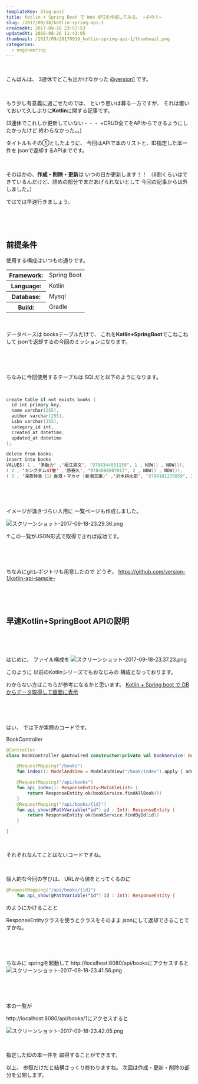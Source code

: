 ```yaml
---
templateKey: blog-post
title: Kotlin + Spring Boot で Web APIを作成してみる。 ~その①~
slug: /2017/09/18/kotlin-spring-api-1
createdAt: 2017-09-18 23:57:53
updatedAt: 2018-08-26 11:42:05
thumbnail: /2017/09/20170918_kotlin-spring-api-1/thumbnail.png
categories: 
  - engineering
---
```


&nbsp;

こんばんは、
3連休でどこも出かけなかった
<a href="https://twitter.com/?lang=ja">@version1</a>
です。

&nbsp;

もう少し有意義に過ごせたのでは、
という思いは募る一方ですが、
それは置いておいて久しぶりに<strong>Kotlin</strong>に関する記事です。

(3連休でこれしか更新していない・・・
+CRUD全てをAPIからできるようにしたかったけど
終わらなかった。。)

<div class="after-intro"></div>

タイトルもその①としたように、
今回はAPIで本のリストと、ID指定した本一件を
jsonで返却するAPIまでです。

&nbsp;

そのほかの、<strong>作成・削除・更新</strong>は
いつの日か更新します！！
（8割くらいはできているんだけど、詰めの部分でまだあげられないとして
今回の記事からは外しました。）

ではでは早速行きましょう。

&nbsp;

&nbsp;
<h2 class="chapter">前提条件</h2>
使用する構成はいつもの通りです。
<table>
<tbody>
<tr>
<th>Framework:</th>
<td>Spring Boot</td>
</tr>
<tr>
<th>Language:</th>
<td>Kotlin</td>
</tr>
<tr>
<th>Database:</th>
<td>Mysql</td>
</tr>
<tr>
<th>Build:</th>
<td>Gradle</td>
</tr>
</tbody>
</table>
&nbsp;

データベースは
booksテーブルだけで、
これを<strong>Kotlin+SpringBoot</strong>でこねこねして
jsonで返却するの今回のミッションになります。

&nbsp;

&nbsp;

ちなみに今回使用するテーブルは
SQLだと以下のようになります。

&nbsp;
```kotlin
create table if not exists books (
  id int primary key,
  name varchar(255),
  author varchar(255),
  isbn varchar(255),
  category_id int,
  created_at datetime,
  updated_at datetime
);

delete from books;
insert into books
VALUES( 1 , '多動力' ,'堀江貴文', '9784344031159', 1 , NOW() , NOW()),
( 2 , 'キングダム47巻' ,'原泰久', '9784088907017', 2 , NOW() , NOW()),
( 3 , '深夜特急〈1〉香港・マカオ (新潮文庫)' ,'沢木耕太郎', '9784101235059', 3 , NOW() , NOW());

```
&nbsp;

&nbsp;

イメージが湧きづらい人用に
一覧ページも作成しました。

<img class="post-image" src="http://ver-1-0.net.s3-website-ap-northeast-1.amazonaws.com/uploads/2017/09/20170918_kotlin-spring-api-1/スクリーンショット-2017-09-18-23.29.36.png" alt="スクリーンショット-2017-09-18-23.29.36.png"/>

↑この一覧がJSON形式で取得できれば成功です。

&nbsp;

&nbsp;

ちなみにgitレポジトリも用意したので
どうぞ。
<a href="https://github.com/version-1/kotlin-api-sample-">https://github.com/version-1/kotlin-api-sample-</a>

&nbsp;

&nbsp;
<h2 class="chapter">早速Kotlin+SpringBoot APIの説明</h2>
&nbsp;

&nbsp;

はじめに、
ファイル構成を
<img class="post-image" src="http://ver-1-0.net.s3-website-ap-northeast-1.amazonaws.com/uploads/2017/09/20170918_kotlin-spring-api-1/スクリーンショット-2017-09-18-23.37.23.png" alt="スクリーンショット-2017-09-18-23.37.23.png"/>

このように
以前のKotlinシリーズでもおなじみの
構成となっております。

わからない方はこちらが参考になるかと思います。
<a href="http://ver-1-0.net/2017/02/13/kotlin-spring-boot/">Kotlin + Spring boot で DBからデータ取得して画面に表示</a>

&nbsp;

&nbsp;

はい、
では下が実際のコードです。

BookController
```kotlin
@Controller
class BookController @Autowired constructor(private val bookService: BookService) {

    @RequestMapping("/books")
    fun index(): ModelAndView = ModelAndView("/book/index").apply { addObject("books", bookService.findAllBook()) }

    @RequestMapping("/api/books")
    fun api_index(): ResponseEntity<MutableList> {
        return ResponseEntity.ok(bookService.findAllBook())
    }
    @RequestMapping("/api/books/{id}")
    fun api_show(@PathVariable("id") id : Int): ResponseEntity {
        return ResponseEntity.ok(bookService.findById(id))
    }

}

```
&nbsp;

それぞれなんてことはないコードですね。

&nbsp;

個人的な今回の学びは、
URLから値をとってくるのに
```kotlin
@RequestMapping("/api/books/{id}")
    fun api_show(@PathVariable("id") id : Int): ResponseEntity {

```
のようにかけることと

ResponseEntityクラスを使うとクラスをそのまま
jsonにして返却できることですかね。

&nbsp;

&nbsp;

ちなみに
springを起動して
http://localhost:8080/api/booksにアクセスすると
<img class="post-image" src="http://ver-1-0.net.s3-website-ap-northeast-1.amazonaws.com/uploads/2017/09/20170918_kotlin-spring-api-1/スクリーンショット-2017-09-18-23.41.56.png" alt="スクリーンショット-2017-09-18-23.41.56.png"/>

&nbsp;

&nbsp;

本の一覧が

http://localhost:8080/api/books/1にアクセスすると

<img class="post-image" src="http://ver-1-0.net.s3-website-ap-northeast-1.amazonaws.com/uploads/2017/09/20170918_kotlin-spring-api-1/スクリーンショット-2017-09-18-23.42.05.png" alt="スクリーンショット-2017-09-18-23.42.05.png"/>

&nbsp;

指定したIDの本一件を
取得することができます。

以上、
参照だけだと結構さっくり終わりますね。
次回は作成・更新・削除の部分を公開します。

<div class="adsense"></div>
